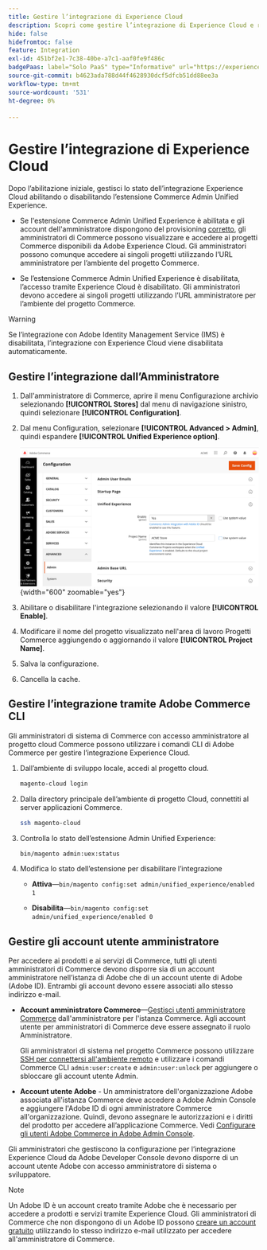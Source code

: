 ```yaml
---
title: Gestire l’integrazione di Experience Cloud
description: Scopri come gestire l’integrazione di Experience Cloud e risolvere i problemi
hide: false
hidefromtoc: false
feature: Integration
exl-id: 451bf2e1-7c38-40be-a7c1-aaf0fe9f486c
badgePaas: label="Solo PaaS" type="Informative" url="https://experienceleague.adobe.com/en/docs/commerce/user-guides/product-solutions" tooltip="Applicabile solo ai progetti Adobe Commerce on Cloud (infrastruttura PaaS gestita da Adobe) e ai progetti on-premise."
source-git-commit: b4623ada788d44f4628930dcf5dfcb51dd88ee3a
workflow-type: tm+mt
source-wordcount: '531'
ht-degree: 0%

---
```


# Gestire l’integrazione di Experience Cloud

Dopo l’abilitazione iniziale, gestisci lo stato dell’integrazione Experience Cloud abilitando o disabilitando l’estensione Commerce Admin Unified Experience.

- Se l&#39;estensione Commerce Admin Unified Experience è abilitata e gli account dell&#39;amministratore dispongono del provisioning [corretto](#manage-admin-user-accounts), gli amministratori di Commerce possono visualizzare e accedere ai progetti Commerce disponibili da Adobe Experience Cloud. Gli amministratori possono comunque accedere ai singoli progetti utilizzando l’URL amministratore per l’ambiente del progetto Commerce.

- Se l’estensione Commerce Admin Unified Experience è disabilitata, l’accesso tramite Experience Cloud è disabilitato. Gli amministratori devono accedere ai singoli progetti utilizzando l’URL amministratore per l’ambiente del progetto Commerce.

>[!WARNING]
>
>Se l’integrazione con Adobe Identity Management Service (IMS) è disabilitata, l’integrazione con Experience Cloud viene disabilitata automaticamente.

## Gestire l’integrazione dall’Amministratore

1. Dall&#39;amministratore di Commerce, aprire il menu Configurazione archivio selezionando **[!UICONTROL Stores]** dal menu di navigazione sinistro, quindi selezionare **[!UICONTROL Configuration]**.

1. Dal menu Configuration, selezionare **[!UICONTROL Advanced > Admin]**, quindi espandere **[!UICONTROL Unified Experience option]**.

   ![Configurazione dell&#39;archivio di amministrazione per l&#39;integrazione con Experience Cloud](./assets/admin-uex-manage-settings.png){width="600" zoomable="yes"}

1. Abilitare o disabilitare l&#39;integrazione selezionando il valore **[!UICONTROL Enable]**.

1. Modificare il nome del progetto visualizzato nell&#39;area di lavoro Progetti Commerce aggiungendo o aggiornando il valore **[!UICONTROL Project Name]**.

1. Salva la configurazione.

1. Cancella la cache.

## Gestire l’integrazione tramite Adobe Commerce CLI

Gli amministratori di sistema di Commerce con accesso amministratore al progetto cloud Commerce possono utilizzare i comandi CLI di Adobe Commerce per gestire l’integrazione Experience Cloud.

1. Dall’ambiente di sviluppo locale, accedi al progetto cloud.

   ```bash
   magento-cloud login
   ```

1. Dalla directory principale dell’ambiente di progetto Cloud, connettiti al server applicazioni Commerce.

   ```bash
   ssh magento-cloud
   ```

1. Controlla lo stato dell’estensione Admin Unified Experience:

   ```bash
   bin/magento admin:uex:status
   ```

1. Modifica lo stato dell’estensione per disabilitare l’integrazione

   - **Attiva**—`bin/magento config:set admin/unified_experience/enabled 1`

   - **Disabilita**—`bin/magento config:set admin/unified_experience/enabled 0`

## Gestire gli account utente amministratore

Per accedere ai prodotti e ai servizi di Commerce, tutti gli utenti amministratori di Commerce devono disporre sia di un account amministratore nell’istanza di Adobe che di un account utente di Adobe (Adobe ID). Entrambi gli account devono essere associati allo stesso indirizzo e-mail.

- **Account amministratore Commerce**—[Gestisci utenti amministratore Commerce](../systems/permissions-users-all.md) dall&#39;amministratore per l&#39;istanza Commerce. Agli account utente per amministratori di Commerce deve essere assegnato il ruolo Amministratore.

  Gli amministratori di sistema nel progetto Commerce possono utilizzare [SSH per connettersi all&#39;ambiente remoto](https://experienceleague.adobe.com/docs/commerce-cloud-service/user-guide/develop/secure-connections.html#connect-to-a-remote-environment) e utilizzare i comandi Commerce CLI `admin:user:create` e `admin:user:unlock` per aggiungere o sbloccare gli account utente Admin.

- **Account utente Adobe** - Un amministratore dell&#39;organizzazione Adobe associata all&#39;istanza Commerce deve accedere a Adobe Admin Console e aggiungere l&#39;Adobe ID di ogni amministratore Commerce all&#39;organizzazione. Quindi, devono assegnare le autorizzazioni e i diritti del prodotto per accedere all’applicazione Commerce. Vedi [Configurare gli utenti Adobe Commerce in Adobe Admin Console](adobe-ims-config.md#step-4-configure-adobe-commerce-users-in-the-adobe-admin-console).

Gli amministratori che gestiscono la configurazione per l’integrazione Experience Cloud da Adobe Developer Console devono disporre di un account utente Adobe con accesso amministratore di sistema o sviluppatore.

>[!NOTE]
>
>Un Adobe ID è un account creato tramite Adobe che è necessario per accedere a prodotti e servizi tramite Experience Cloud. Gli amministratori di Commerce che non dispongono di un Adobe ID possono [creare un account gratuito](https://helpx.adobe.com/manage-account/using/create-update-adobe-id.html) utilizzando lo stesso indirizzo e-mail utilizzato per accedere all&#39;amministratore di Commerce.
